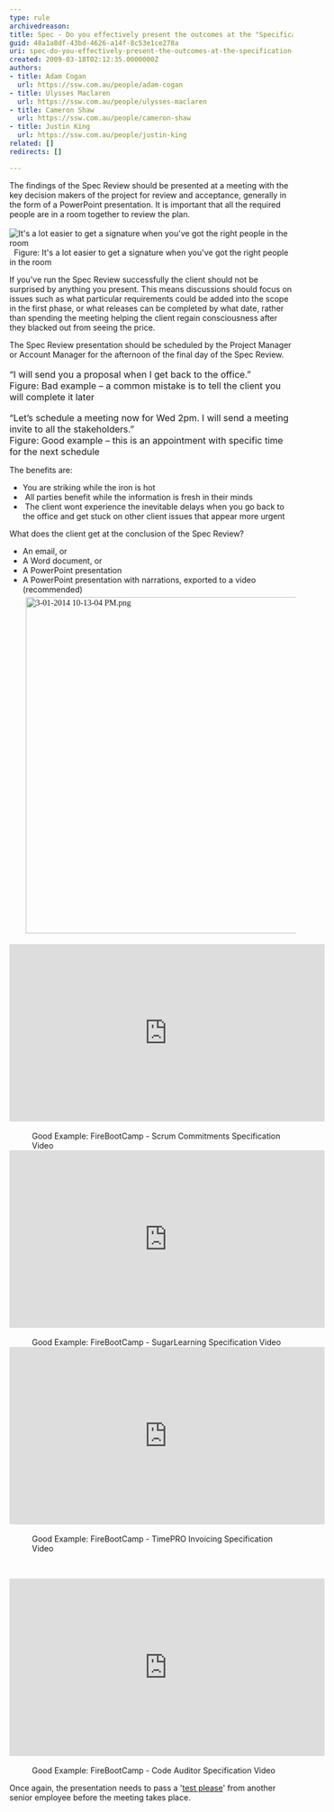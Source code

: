 ```yaml
---
type: rule
archivedreason: 
title: Spec - Do you effectively present the outcomes at the "Specification Review Presentation"?
guid: 48a1a8df-43bd-4626-a14f-8c53e1ce278a
uri: spec-do-you-effectively-present-the-outcomes-at-the-specification-review-presentation
created: 2009-03-18T02:12:35.0000000Z
authors:
- title: Adam Cogan
  url: https://ssw.com.au/people/adam-cogan
- title: Ulysses Maclaren
  url: https://ssw.com.au/people/ulysses-maclaren
- title: Cameron Shaw
  url: https://ssw.com.au/people/cameron-shaw
- title: Justin King
  url: https://ssw.com.au/people/justin-king
related: []
redirects: []

---
```



The findings of the Spec Review&#160;should be presented at a meeting with the key decision makers of the project for review and acceptance, generally in the form of a PowerPoint presentation. It is important that all the required people are in a room together to review the&#160;plan. 
<br><excerpt class='endintro'></excerpt><br>
<img class="ms-rteCustom-ImageArea" alt="It's a lot easier to get a signature when you've got the right people in the room" src="/Management/RulestoBetterSpecificationReviews/PublishingImages/ProjectManagement_DecisionMakers_Small.jpg" />&#160; 
<font class="ms-rteCustom-FigureNormal">Figure&#58; It's a lot easier to get a signature when you've got the right people in the room </font> 
<p>If you've run the Spec Review successfully the client should not be surprised by anything you present. This means discussions should focus on issues such as what particular requirements could be added into the scope in the first phase, or what releases can be completed by what date, rather than spending the meeting helping the client regain consciousness after they blacked out from seeing the price.</p><p>The Spec Review presentation should be scheduled by the Project Manager or Account Manager for the afternoon of the final day of the Spec Review.&#160;<br><br><font class="ms-rteCustom-GreyBox" size="+0">“I will send you a proposal when I get back to the office.” </font><br><font class="ms-rteCustom-FigureBad" size="+0">Figure&#58; Bad example – a common mistake is to tell the client you will complete it later 
      <br></font><br><font class="ms-rteCustom-GreyBox" size="+0">“Let’s schedule a meeting now for Wed 2pm. I will send a meeting invite to all the stakeholders.” </font><br><font class="ms-rteCustom-FigureGood" size="+0">Figure&#58; Good example – this is an appointment with specific time for the next schedule</font>&#160;</p> The benefits are&#58; 
<ul><li>You are striking while the iron is hot </li><li>&#160;All parties benefit while the information is fresh in their minds </li><li>&#160;The client wont experience the inevitable delays when you go back to the office and get stuck on other client issues that appear more urgent </li></ul> What does the client get at the conclusion of the Spec Review? 
<br> 
<ul><li>An email, or </li><li>A Word document, or </li><li>A&#160;PowerPoint presentation</li><li>A&#160;PowerPoint presentation with narrations, exported to a video (recommended)<br><span style="font-family&#58;&quot;calibri&quot;,&quot;sans-serif&quot;;font-size&#58;11pt;"><img alt="3-01-2014 10-13-04 PM.png" src="/Management/RulestoBetterSpecificationReviews/SiteAssets/Pages/SpecificationReviewPresentation/3-01-2014%2010-13-04%20PM.png" style="margin&#58;5px;width&#58;597px;" /></span></li></ul><div class="ms-rtestate-read ms-rte-embedcode ms-rte-embedil ms-rtestate-notify" unselectable="on"> 
   <iframe width="560" height="315" src="http&#58;//www.youtube.com/embed/sPMT6Udh7rQ" frameborder="0"></iframe>&#160;</div><dd class="ssw15-rteElement-FigureGood">Good Example&#58; FireBootCamp - Scrum Commitments Specification Video</dd><div class="ms-rtestate-read ms-rte-embedcode ms-rte-embedil ms-rtestate-notify" unselectable="on"> 
   <iframe width="560" height="315" src="http&#58;//www.youtube.com/embed/nywSzMhkZV4" frameborder="0"></iframe>&#160;</div><dd class="ssw15-rteElement-FigureGood">Good Example&#58; FireBootCamp - SugarLearning Specification Video</dd><div class="ms-rtestate-read ms-rte-embedcode ms-rte-embedil ms-rtestate-notify" unselectable="on"> 
   <iframe width="560" height="315" src="http&#58;//www.youtube.com/embed/VhWPZERUiYg" frameborder="0"></iframe>&#160;</div><dd class="ssw15-rteElement-FigureGood">Good Example&#58; FireBootCamp - TimePRO Invoicing Specification Video</dd><p class="ssw15-rteElement-FigureGood"><strong><font color="#555555"></font></strong>&#160;</p>

 
   <iframe width="560" height="315" src="http&#58;//www.youtube.com/embed/vpFCtChJPVA" frameborder="0"></iframe>&#160; 
<dd class="ssw15-rteElement-FigureGood">Good Example&#58; FireBootCamp - Code Auditor Specification Video</dd><p>Once again, the presentation needs to pass a '<a title="Test Please" href="/Management/RulesToSuccessfulProjects/Pages/InternalTestPlease.aspx">test please</a>' from another senior employee before the meeting takes place.</p>


